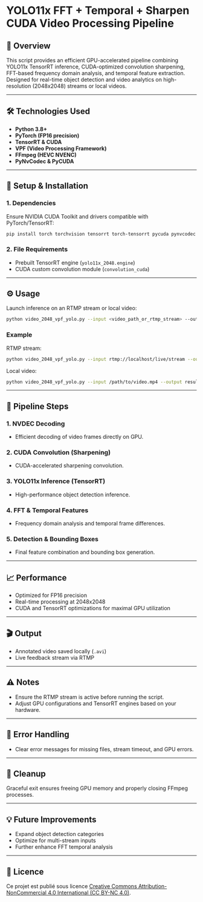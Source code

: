 # YOLO11x FFT + Temporal + Sharpen CUDA Video Processing Pipeline

## 🚀 Overview

This script provides an efficient GPU-accelerated pipeline combining YOLO11x TensorRT inference, CUDA-optimized convolution sharpening, FFT-based frequency domain analysis, and temporal feature extraction. Designed for real-time object detection and video analytics on high-resolution (2048x2048) streams or local videos.

---

## 🛠️ Technologies Used

* **Python 3.8+**
* **PyTorch (FP16 precision)**
* **TensorRT & CUDA**
* **VPF (Video Processing Framework)**
* **FFmpeg (HEVC NVENC)**
* **PyNvCodec & PyCUDA**

---

## 🔧 Setup & Installation

### 1. Dependencies

Ensure NVIDIA CUDA Toolkit and drivers compatible with PyTorch/TensorRT:

```bash
pip install torch torchvision tensorrt torch-tensorrt pycuda pynvcodec opencv-python
```

### 2. File Requirements

* Prebuilt TensorRT engine (`yolo11x_2048.engine`)
* CUDA custom convolution module (`convolution_cuda`)

---

## ⚙️ Usage

Launch inference on an RTMP stream or local video:

```bash
python video_2048_vpf_yolo.py --input <video_path_or_rtmp_stream> --output <output_video.avi> --record
```

### Example

RTMP stream:

```bash
python video_2048_vpf_yolo.py --input rtmp://localhost/live/stream --output result.avi --record
```

Local video:

```bash
python video_2048_vpf_yolo.py --input /path/to/video.mp4 --output result.avi --record
```

---

## 🚦 Pipeline Steps

### 1. NVDEC Decoding

* Efficient decoding of video frames directly on GPU.

### 2. CUDA Convolution (Sharpening)

* CUDA-accelerated sharpening convolution.

### 3. YOLO11x Inference (TensorRT)

* High-performance object detection inference.

### 4. FFT & Temporal Features

* Frequency domain analysis and temporal frame differences.

### 5. Detection & Bounding Boxes

* Final feature combination and bounding box generation.

---

## 📈 Performance

* Optimized for FP16 precision
* Real-time processing at 2048x2048
* CUDA and TensorRT optimizations for maximal GPU utilization

---

## 🎬 Output

* Annotated video saved locally (`.avi`)
* Live feedback stream via RTMP

---

## ⚠️ Notes

* Ensure the RTMP stream is active before running the script.
* Adjust GPU configurations and TensorRT engines based on your hardware.

---

## 🚨 Error Handling

* Clear error messages for missing files, stream timeout, and GPU errors.

---

## 🧹 Cleanup

Graceful exit ensures freeing GPU memory and properly closing FFmpeg processes.

---

## 💡 Future Improvements

* Expand object detection categories
* Optimize for multi-stream inputs
* Further enhance FFT temporal analysis


---
## 📜 Licence

Ce projet est publié sous licence [Creative Commons Attribution-NonCommercial 4.0 International (CC BY-NC 4.0)](LICENSE).
